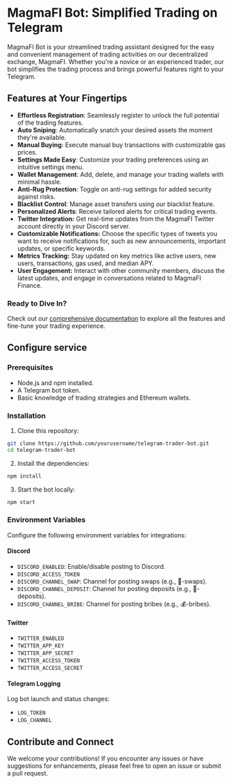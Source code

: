 
# MagmaFI Bot: Simplified Trading on Telegram

MagmaFI Bot is your streamlined trading assistant designed for the easy and convenient management of trading activities on our decentralized exchange, MagmaFI. Whether you're a novice or an experienced trader, our bot simplifies the trading process and brings powerful features right to your Telegram.

## Features at Your Fingertips

- **Effortless Registration**: Seamlessly register to unlock the full potential of the trading features.
- **Auto Sniping**: Automatically snatch your desired assets the moment they're available.
- **Manual Buying**: Execute manual buy transactions with customizable gas prices.
- **Settings Made Easy**: Customize your trading preferences using an intuitive settings menu.
- **Wallet Management**: Add, delete, and manage your trading wallets with minimal hassle.
- **Anti-Rug Protection**: Toggle on anti-rug settings for added security against risks.
- **Blacklist Control**: Manage asset transfers using our blacklist feature.
- **Personalized Alerts**: Receive tailored alerts for critical trading events.
- **Twitter Integration:** Get real-time updates from the MagmaFI Twitter account directly in your Discord server.
- **Customizable Notifications:** Choose the specific types of tweets you want to receive notifications for, such as new announcements, important updates, or specific keywords.
- **Metrics Tracking:** Stay updated on key metrics like active users, new users, transactions, gas used, and median APY.
- **User Engagement:** Interact with other community members, discuss the latest updates, and engage in conversations related to MagmaFI Finance.

### Ready to Dive In?

Check out our [comprehensive documentation](magmafi.xyz) to explore all the features and fine-tune your trading experience.


## Configure service

### Prerequisites

- Node.js and npm installed.
- A Telegram bot token.
- Basic knowledge of trading strategies and Ethereum wallets.

### Installation

1. Clone this repository:

```bash
git clone https://github.com/yourusername/telegram-trader-bot.git
cd telegram-trader-bot
```

2. Install the dependencies:

```bash
npm install
```

3. Start the bot locally:

```bash
npm start
```

### Environment Variables

Configure the following environment variables for integrations:

#### Discord

- `DISCORD_ENABLED`: Enable/disable posting to Discord.
- `DISCORD_ACCESS_TOKEN`
- `DISCORD_CHANNEL_SWAP`: Channel for posting swaps (e.g., 🔁-swaps).
- `DISCORD_CHANNEL_DEPOSIT`: Channel for posting deposits (e.g., 📩-deposits).
- `DISCORD_CHANNEL_BRIBE`: Channel for posting bribes (e.g., 💰-bribes).

#### Twitter

- `TWITTER_ENABLED`
- `TWITTER_APP_KEY`
- `TWITTER_APP_SECRET`
- `TWITTER_ACCESS_TOKEN`
- `TWITTER_ACCESS_SECRET`

#### Telegram Logging

Log bot launch and status changes:

- `LOG_TOKEN`
- `LOG_CHANNEL`


## Contribute and Connect

We welcome your contributions! If you encounter any issues or have suggestions for enhancements, please feel free to open an issue or submit a pull request.

